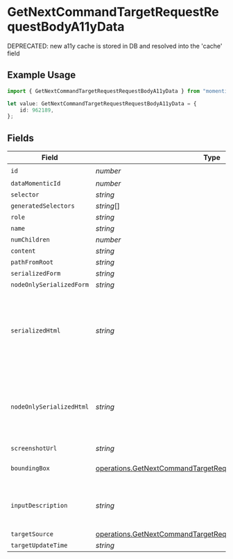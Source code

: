 # GetNextCommandTargetRequestRequestBodyA11yData

DEPRECATED: new a11y cache is stored in DB and resolved into the 'cache' field

## Example Usage

```typescript
import { GetNextCommandTargetRequestRequestBodyA11yData } from "momentic/models/operations";

let value: GetNextCommandTargetRequestRequestBodyA11yData = {
    id: 962189,
};
```

## Fields

| Field                                                                                                                                          | Type                                                                                                                                           | Required                                                                                                                                       | Description                                                                                                                                    |
| ---------------------------------------------------------------------------------------------------------------------------------------------- | ---------------------------------------------------------------------------------------------------------------------------------------------- | ---------------------------------------------------------------------------------------------------------------------------------------------- | ---------------------------------------------------------------------------------------------------------------------------------------------- |
| `id`                                                                                                                                           | *number*                                                                                                                                       | :heavy_check_mark:                                                                                                                             | N/A                                                                                                                                            |
| `dataMomenticId`                                                                                                                               | *number*                                                                                                                                       | :heavy_minus_sign:                                                                                                                             | N/A                                                                                                                                            |
| `selector`                                                                                                                                     | *string*                                                                                                                                       | :heavy_minus_sign:                                                                                                                             | N/A                                                                                                                                            |
| `generatedSelectors`                                                                                                                           | *string*[]                                                                                                                                     | :heavy_minus_sign:                                                                                                                             | N/A                                                                                                                                            |
| `role`                                                                                                                                         | *string*                                                                                                                                       | :heavy_minus_sign:                                                                                                                             | N/A                                                                                                                                            |
| `name`                                                                                                                                         | *string*                                                                                                                                       | :heavy_minus_sign:                                                                                                                             | N/A                                                                                                                                            |
| `numChildren`                                                                                                                                  | *number*                                                                                                                                       | :heavy_minus_sign:                                                                                                                             | N/A                                                                                                                                            |
| `content`                                                                                                                                      | *string*                                                                                                                                       | :heavy_minus_sign:                                                                                                                             | N/A                                                                                                                                            |
| `pathFromRoot`                                                                                                                                 | *string*                                                                                                                                       | :heavy_minus_sign:                                                                                                                             | N/A                                                                                                                                            |
| `serializedForm`                                                                                                                               | *string*                                                                                                                                       | :heavy_minus_sign:                                                                                                                             | N/A                                                                                                                                            |
| `nodeOnlySerializedForm`                                                                                                                       | *string*                                                                                                                                       | :heavy_minus_sign:                                                                                                                             | N/A                                                                                                                                            |
| `serializedHtml`                                                                                                                               | *string*                                                                                                                                       | :heavy_minus_sign:                                                                                                                             | pruned html including 1 neighbor and 1 layer of children. value for text inputs pruned.                                                        |
| `nodeOnlySerializedHtml`                                                                                                                       | *string*                                                                                                                                       | :heavy_minus_sign:                                                                                                                             | outerHtml of the element without any children. value for text inputs pruned.                                                                   |
| `screenshotUrl`                                                                                                                                | *string*                                                                                                                                       | :heavy_minus_sign:                                                                                                                             | N/A                                                                                                                                            |
| `boundingBox`                                                                                                                                  | [operations.GetNextCommandTargetRequestRequestBodyBoundingBox](../../models/operations/getnextcommandtargetrequestrequestbodyboundingbox.md)   | :heavy_minus_sign:                                                                                                                             | css pixel bounding box                                                                                                                         |
| `inputDescription`                                                                                                                             | *string*                                                                                                                                       | :heavy_minus_sign:                                                                                                                             | the description that generated this cache                                                                                                      |
| `targetSource`                                                                                                                                 | [operations.GetNextCommandTargetRequestRequestBodyTargetSource](../../models/operations/getnextcommandtargetrequestrequestbodytargetsource.md) | :heavy_minus_sign:                                                                                                                             | N/A                                                                                                                                            |
| `targetUpdateTime`                                                                                                                             | *string*                                                                                                                                       | :heavy_minus_sign:                                                                                                                             | N/A                                                                                                                                            |